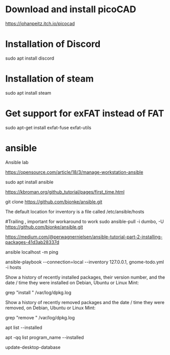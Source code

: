 # Download and install picoCAD
https://johanpeitz.itch.io/picocad

# Installation of Discord
sudo apt install discord

# Installation of steam
sudo apt install steam

# Get support for exFAT instead of FAT
sudo apt-get install exfat-fuse exfat-utils

# ansible
Ansible lab

https://opensource.com/article/18/3/manage-workstation-ansible

sudo apt install ansible

https://kbroman.org/github_tutorial/pages/first_time.html

git clone https://github.com/bjonke/ansible.git

The default location for inventory is a file called /etc/ansible/hosts

#Trailing , important for workaround to work
sudo ansible-pull -i dumbo, -U https://github.com/bjonke/ansible.git

https://medium.com/@perwagnernielsen/ansible-tutorial-part-2-installing-packages-41d3ab28337d

ansible localhost -m ping

ansible-playbook --connection=local --inventory 127.0.0.1, gnome-todo.yml -i hosts

Show a history of recently installed packages, their version number, and the date / time they were installed on Debian, Ubuntu or Linux Mint:

grep "install " /var/log/dpkg.log

Show a history of recently removed packages and the date / time they were removed, on Debian, Ubuntu or Linux Mint:

grep "remove " /var/log/dpkg.log


apt list --installed

apt -qq list program_name --installed

update-desktop-database
